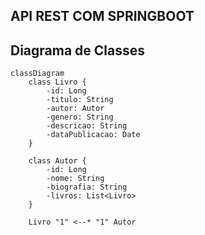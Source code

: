 ## API REST COM SPRINGBOOT


## Diagrama de Classes

```mermaid
classDiagram
    class Livro {
        -id: Long
        -titulo: String
        -autor: Autor
        -genero: String
        -descricao: String
        -dataPublicacao: Date
    }

    class Autor {
        -id: Long
        -nome: String
        -biografia: String
        -livros: List<Livro>
    }

    Livro "1" <--* "1" Autor
```
